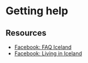 # Getting help

## Resources

- [Facebook: FAQ Iceland](https://www.facebook.com/groups/FAQiceland/)
- [Facebook: Living in Iceland](https://www.facebook.com/groups/living.in.iceland/)